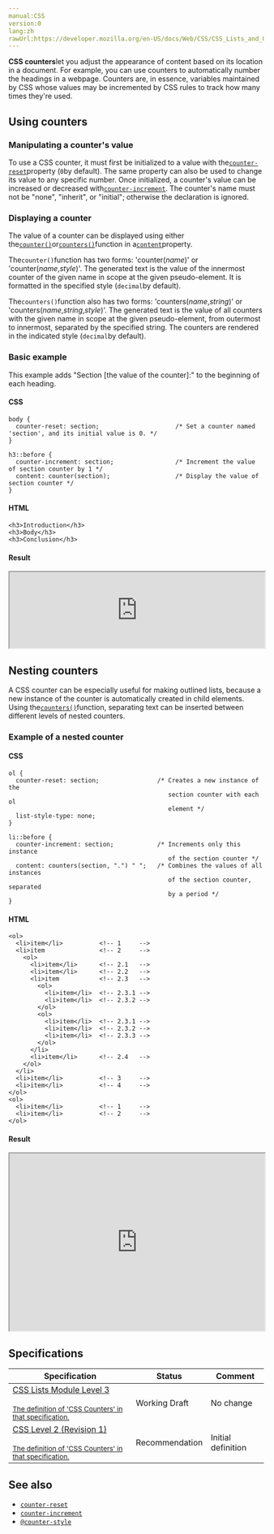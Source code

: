 ```yaml
---
manual:CSS
version:0
lang:zh
rawUrl:https://developer.mozilla.org/en-US/docs/Web/CSS/CSS_Lists_and_Counters/Using_CSS_counters#Using_counters
---
```






**CSS counters**let you adjust the appearance of content based on its location in a document. For example, you can use counters to automatically number the headings in a webpage. Counters are, in essence, variables maintained by CSS whose values may be incremented by CSS rules to track how many times they&#39;re used.


## Using counters<a name="Using_counters"></a>

### Manipulating a counter&#39;s value<a name="Manipulating_a_counter's_value"></a>


To use a CSS counter, it must first be initialized to a value with the[`counter-reset`](%29551 "The counter-reset CSS property resets a CSS counter to a given value.")property (`0`by default). The same property can also be used to change its value to any specific number. Once initialized, a counter&#39;s value can be increased or decreased with[`counter-increment`](%29552 "The counter-increment CSS property increases or decreases the value of a CSS counter by a given value."). The counter&#39;s name must not be &quot;none&quot;, &quot;inherit&quot;, or &quot;initial&quot;; otherwise the declaration is ignored.


### Displaying a counter<a name="Displaying_a_counter"></a>


The value of a counter can be displayed using either the[`counter()`](%29553 "The documentation about this has not yet been written; please consider contributing!")or[`counters()`](%29554 "The documentation about this has not yet been written; please consider contributing!")function in a[`content`](%29555 "The content CSS property is used with the ::before and ::after pseudo-elements to generate content in an element. Objects inserted using the content property are anonymous replaced elements.")property.



The`counter()`function has two forms: &#39;counter(<var>name</var>)&#39; or &#39;counter(<var>name</var>,<var>style</var>)&#39;. The generated text is the value of the innermost counter of the given name in scope at the given pseudo-element. It is formatted in the specified style (`decimal`by default).



The`counters()`function also has two forms: &#39;counters(<var>name</var>,<var>string</var>)&#39; or &#39;counters(<var>name</var>,<var>string</var>,<var>style</var>)&#39;. The generated text is the value of all counters with the given name in scope at the given pseudo-element, from outermost to innermost, separated by the specified string. The counters are rendered in the indicated style (`decimal`by default).


### Basic example<a name="Basic_example"></a>


This example adds &quot;Section [the value of the counter]:&quot; to the beginning of each heading.


#### CSS<a name="CSS"></a>

```
body {
  counter-reset: section;                     /* Set a counter named 'section', and its initial value is 0. */
}

h3::before {
  counter-increment: section;                 /* Increment the value of section counter by 1 */
  content: counter(section);                  /* Display the value of section counter */
}
```

#### HTML<a name="HTML"></a>

```
<h3>Introduction</h3>
<h3>Body</h3>
<h3>Conclusion</h3>
```

#### Result<a name="Result"></a>


<iframe src='https://mdn.mozillademos.org/en-US/docs/Web/CSS/CSS_Lists_and_Counters/Using_CSS_counters$samples/Basic_example?revision=1388116' width='100%' height='150'></iframe>



## Nesting counters<a name="Nesting_counters"></a>


A CSS counter can be especially useful for making outlined lists, because a new instance of the counter is automatically created in child elements. Using the[`counters()`](%29554 "The documentation about this has not yet been written; please consider contributing!")function, separating text can be inserted between different levels of nested counters.


### Example of a nested counter<a name="Example_of_a_nested_counter"></a>

#### CSS<a name="CSS_2"></a>

```
ol {
  counter-reset: section;                /* Creates a new instance of the
                                            section counter with each ol
                                            element */
  list-style-type: none;
}

li::before {
  counter-increment: section;            /* Increments only this instance
                                            of the section counter */
  content: counters(section, ".") " ";   /* Combines the values of all instances
                                            of the section counter, separated
                                            by a period */
}
```

#### HTML<a name="HTML_2"></a>

```
<ol>
  <li>item</li>          <!-- 1     -->
  <li>item               <!-- 2     -->
    <ol>
      <li>item</li>      <!-- 2.1   -->
      <li>item</li>      <!-- 2.2   -->
      <li>item           <!-- 2.3   -->
        <ol>
          <li>item</li>  <!-- 2.3.1 -->
          <li>item</li>  <!-- 2.3.2 -->
        </ol>
        <ol>
          <li>item</li>  <!-- 2.3.1 -->
          <li>item</li>  <!-- 2.3.2 -->
          <li>item</li>  <!-- 2.3.3 -->
        </ol>
      </li>
      <li>item</li>      <!-- 2.4   -->
    </ol>
  </li>
  <li>item</li>          <!-- 3     -->
  <li>item</li>          <!-- 4     -->
</ol>
<ol>
  <li>item</li>          <!-- 1     -->
  <li>item</li>          <!-- 2     -->
</ol>
```

#### Result<a name="Result_2"></a>


<iframe src='https://mdn.mozillademos.org/en-US/docs/Web/CSS/CSS_Lists_and_Counters/Using_CSS_counters$samples/Example_of_a_nested_counter?revision=1388116' width='100%' height='350'></iframe>



## Specifications<a name="Specifications"></a>

Specification | Status | Comment 
 ---  |  ---  |  ---  | 
[CSS Lists Module Level 3<br></br><small>The definition of &#39;CSS Counters&#39; in that specification.</small>](%29556 "") | Working Draft | No change 
[CSS Level 2 (Revision 1)<br></br><small>The definition of &#39;CSS Counters&#39; in that specification.</small>](%29557 "") | Recommendation | Initial definition 


## See also<a name="See_also"></a>

* [`counter-reset`](%29551 "The counter-reset CSS property resets a CSS counter to a given value.")
* [`counter-increment`](%29552 "The counter-increment CSS property increases or decreases the value of a CSS counter by a given value.")
* [`@counter-style`](%4442 "The @counter-style CSS at-rule lets you define counter styles that are not part of the predefined set of styles. A @counter-style rule defines how to convert a counter value into a string representation.")



